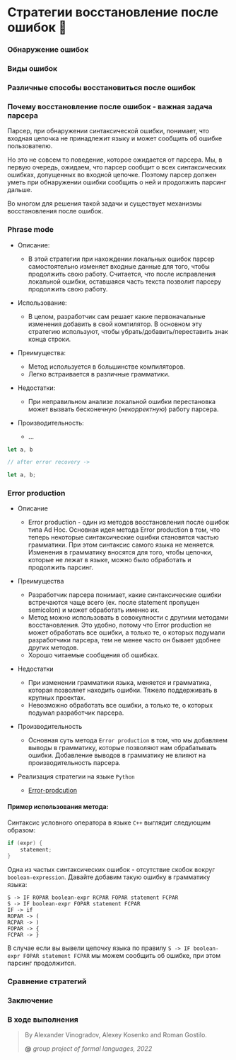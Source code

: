 # Стратегии восстановление после ошибок 🧐

### Обнаружение ошибок

### Виды ошибок

### Различные способы восстановиться после ошибок

### Почему восстановление после ошибок - важная задача парсера

Парсер, при обнаружении синтаксической ошибки, понимает, что входная цепочка не принадлежит языку и может сообщить об ошибке пользователю.

Но это не совсем то поведение, которое ожидается от парсера. Мы, в первую очередь, ожидаем, что парсер сообщит о всех синтаксических ошибках, допущенных во входной цепочке. Поэтому парсер должен уметь при обнаружении ошибки сообщить о ней и продолжить парсинг дальше.

Во многом для решения такой задачи и существует механизмы восстановления после ошибок.

### Phrase mode
- Описание:
  - В этой стратегии при нахождении локальных ошибок парсер
  самостоятельно изменяет входные данные для того,
  чтобы продолжить свою работу. Считается, что после 
  исправления локальной ошибки, оставшаяся часть текста
  позволит парсеру продолжить свою работу.

- Использование:
  - В целом, разработчик сам решает какие первоначальные
  изменения добавить в свой компилятор. В основном 
  эту стратегию используют, чтобы убрать/добавить/переставить знак
  конца строки.

- Преимущества:
  - Метод используется в большинстве компиляторов.
  - Легко встраивается в различные грамматики.

- Недостатки:
  - При неправильном анализе локальной ошибки перестановка
  может вызвать бесконечную (_некорректную_) работу парсера.

- Производительность: 
  - ...

```javascript
let a, b

// after error recovery ->

let a, b;
```

### Error production
- Описание
  - Error production - один из методов восстановления после ошибок типа Ad Hoc. Основная идея метода Error production в том, что теперь некоторые синтаксические ошибки становятся частью грамматики. При этом синтаксис самого языка не меняется. Изменения в грамматику вносятся для того, чтобы цепочки, которые не лежат в языке, можно было обработать и продолжить парсинг.

- Преимущества
  - Разработчик парсера понимает, какие синтаксические ошибки встречаются чаще всего (ex. после statement пропущен semicolon) и может обработать именно их.
  - Метод можно использовать в совокупности с другими методами восстановления. Это удобно, потому что Error production не может обработать все ошибки, а только те, о которых подумали разработчики парсера, тем не менее часто он бывает удобнее других методов.
  - Хорошо читаемые сообщения об ошибках.

- Недостатки
  - При изменении грамматики языка, меняется и грамматика, которая позволяет находить ошибки. Тяжело поддерживать в крупных проектах.
  - Невозможно обработать все ошибки, а только те, о которых подумал разработчик парсера.

- Производительность
  - Основная суть метода `Error production` в том, что мы добавляем выводы в грамматику, которые позволяют нам обрабатывать ошибки. Добавление выводов в грамматику не влияют на производительность парсера.
- Реализация стратегии на языке `Python`
  - [Error-prodcution](./error-production)


#### Пример использования метода:

Синтаксис условного оператора в языке `C++` выглядит следующим образом:

```C++
if (expr) {
    statement;
}
```

Одна из частых синтаксических ошибок - отсутствие скобок вокруг `boolean-expression`. Давайте добавим такую ошибку в грамматику языка:

```
S -> IF ROPAR boolean-expr RCPAR FOPAR statement FCPAR
S -> IF boolean-expr FOPAR statement FCPAR
IF -> if
ROPAR -> (
RCPAR -> )
FOPAR -> {
FCPAR -> }
```

В случае если вы вывели цепочку языка по правилу `S -> IF boolean-expr FOPAR statement FCPAR` мы можем сообщить об ошибке, при этом парсинг продолжится.

### Сравнение стратегий

### Заключение

### В ходе выполнения

>By Alexander Vinogradov, Alexey Kosenko and Roman Gostilo.
>
>**@** _group project of formal languages, 2022_
